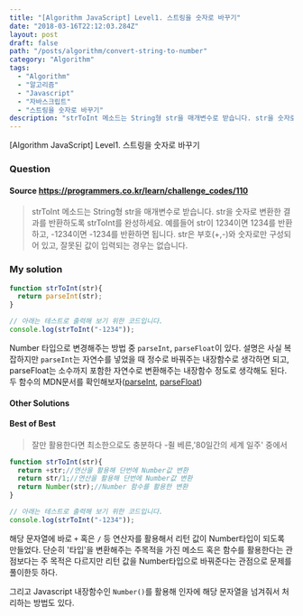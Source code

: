 ```yaml
---
title: "[Algorithm JavaScript] Level1. 스트링을 숫자로 바꾸기"
date: "2018-03-16T22:12:03.284Z"
layout: post
draft: false
path: "/posts/algorithm/convert-string-to-number"
category: "Algorithm"
tags:
  - "Algorithm"
  - "알고리즘"
  - "Javascript"
  - "자바스크립트"
  - "스트링을 숫자로 바꾸기"
description: "strToInt 메소드는 String형 str을 매개변수로 받습니다. str을 숫자로 변환한 결과를 반환하도록 strToInt를 완성하세요."
---
```


[Algorithm JavaScript] Level1. 스트링을 숫자로 바꾸기

### Question

#### Source https://programmers.co.kr/learn/challenge_codes/110

> strToInt 메소드는 String형 str을 매개변수로 받습니다.
> str을 숫자로 변환한 결과를 반환하도록 strToInt를 완성하세요.
> 예를들어 str이 1234이면 1234를 반환하고, -1234이면 -1234를 반환하면 됩니다.
> str은 부호(+,-)와 숫자로만 구성되어 있고, 잘못된 값이 입력되는 경우는 없습니다.

### My solution

```javascript
function strToInt(str){
  return parseInt(str);
}

// 아래는 테스트로 출력해 보기 위한 코드입니다.
console.log(strToInt("-1234"));
```

Number 타입으로 변경해주는 방법 중 ```parseInt```, ```parseFloat```이 있다. 설명은 사실 복잡하지만 ```parseInt```는 자연수를 넣었을 때 정수로 바꿔주는 내장함수로 생각하면 되고, parseFloat는 소수까지 포함한 자연수로 변환해주는 내장함수 정도로 생각해도 된다. 두 함수의 MDN문서를 확인해보자([parseInt](https://developer.mozilla.org/ko/docs/Web/JavaScript/Reference/Global_Objects/parseInt), [parseFloat](https://developer.mozilla.org/ko/docs/Web/JavaScript/Reference/Global_Objects/parseFloat))

#### Other Solutions

#### Best of Best

> 잘만 활용한다면 최소한으로도 충분하다 -쥘 베른,'80일간의 세계 일주' 중에서

```javascript
function strToInt(str){
  return +str;//연산을 활용해 단번에 Number값 변환
  return str/1;//연산을 활용해 단번에 Number값 변환
  return Number(str);//Number 함수를 활용한 변환
}

// 아래는 테스트로 출력해 보기 위한 코드입니다.
console.log(strToInt("-1234"));
```

해당 문자열에 바로 ```+``` 혹은 ```/``` 등 연산자를 활용해서 리턴 값이 Number타입이 되도록 만들었다. 단순히 '타입'을 변환해주는 주목적을 가진 메소드 혹은 함수를 활용한다는 관점보다는 주 목적은 다르지만 리턴 값을 Number타입으로 바꿔준다는 관점으로 문제를 풀이한듯 하다.

그리고 Javascript 내장함수인 ```Number()```를 활용해 인자에 해당 문자열을 넘겨줘서 처리하는 방법도 있다.